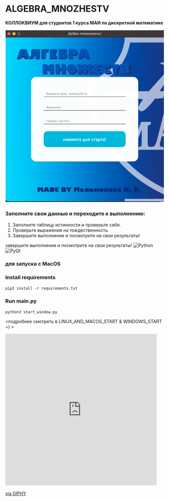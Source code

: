 # ALGEBRA_MNOZHESTV
**КОЛЛОКВИУМ для студентов 1 курса МАИ по дискретной математике**

![заставочка](https://github.com/nimelnikova/ALGEBRA_MNOZHESTV/blob/main/src/resources/start.png?raw=true)


### Заполните свои данные и переходите к выполнению:
1. Заполните таблицу истинности и проверьте себя.
2. Проверьте выражения на тождественность.
3. Завершите выполнение и посмотрите на свои результаты!

завершите выполнение и посмотрите на свои результаты!
![Python](https://img.shields.io/badge/Python-3.8-blue.svg?logo=python&logoColor=white)
![PyQt](https://img.shields.io/badge/PyQt-5.15-green.svg?logo=qt&logoColor=white)

### для запуска с MacOS

### Install requirements
```
pip3 install -r requirements.txt
```

### Run main.py
```
python3 start_window.py
```

<подробнее смотреть в LINUX_AND_MACOS_START & WINDOWS_START =) >

<iframe src="https://giphy.com/embed/wsUtUtLR3A2XPvfLVs" width="480" height="480" style="" frameBorder="0" class="giphy-embed" allowFullScreen></iframe><p><a href="https://giphy.com/gifs/cute-aww-eyebleach-wsUtUtLR3A2XPvfLVs">via GIPHY</a></p>


